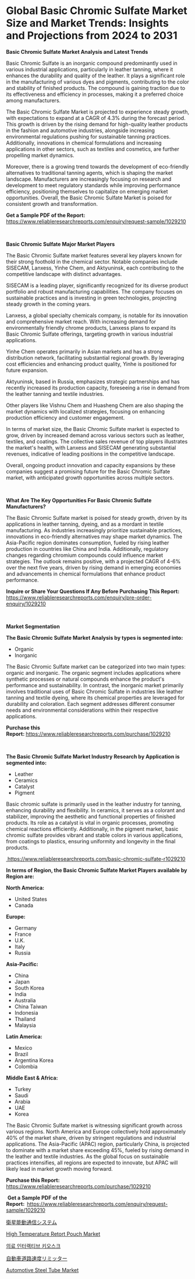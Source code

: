 <p><h1>Global Basic Chromic Sulfate Market Size and Market Trends: Insights and Projections from 2024 to 2031</h1></p><p><strong>Basic Chromic Sulfate Market Analysis and Latest Trends</strong></p>
<p><p>Basic Chromic Sulfate is an inorganic compound predominantly used in various industrial applications, particularly in leather tanning, where it enhances the durability and quality of the leather. It plays a significant role in the manufacturing of various dyes and pigments, contributing to the color and stability of finished products. The compound is gaining traction due to its effectiveness and efficiency in processes, making it a preferred choice among manufacturers.</p><p>The Basic Chromic Sulfate Market is projected to experience steady growth, with expectations to expand at a CAGR of 4.3% during the forecast period. This growth is driven by the rising demand for high-quality leather products in the fashion and automotive industries, alongside increasing environmental regulations pushing for sustainable tanning practices. Additionally, innovations in chemical formulations and increasing applications in other sectors, such as textiles and cosmetics, are further propelling market dynamics. </p><p>Moreover, there is a growing trend towards the development of eco-friendly alternatives to traditional tanning agents, which is shaping the market landscape. Manufacturers are increasingly focusing on research and development to meet regulatory standards while improving performance efficiency, positioning themselves to capitalize on emerging market opportunities. Overall, the Basic Chromic Sulfate Market is poised for consistent growth and transformation.</p></p>
<p><strong>Get a Sample PDF of the Report:&nbsp;</strong> <a href="https://www.reliableresearchreports.com/enquiry/request-sample/1029210">https://www.reliableresearchreports.com/enquiry/request-sample/1029210</a></p>
<p>&nbsp;</p>
<p><strong>Basic Chromic Sulfate Major Market Players</strong></p>
<p><p>The Basic Chromic Sulfate market features several key players known for their strong foothold in the chemical sector. Notable companies include SISECAM, Lanxess, Yinhe Chem, and Aktyuninsk, each contributing to the competitive landscape with distinct advantages.</p><p>SISECAM is a leading player, significantly recognized for its diverse product portfolio and robust manufacturing capabilities. The company focuses on sustainable practices and is investing in green technologies, projecting steady growth in the coming years.</p><p>Lanxess, a global specialty chemicals company, is notable for its innovation and comprehensive market reach. With increasing demand for environmentally friendly chrome products, Lanxess plans to expand its Basic Chromic Sulfate offerings, targeting growth in various industrial applications.</p><p>Yinhe Chem operates primarily in Asian markets and has a strong distribution network, facilitating substantial regional growth. By leveraging cost efficiencies and enhancing product quality, Yinhe is positioned for future expansion.</p><p>Aktyuninsk, based in Russia, emphasizes strategic partnerships and has recently increased its production capacity, foreseeing a rise in demand from the leather tanning and textile industries.</p><p>Other players like Vishnu Chem and Huasheng Chem are also shaping the market dynamics with localized strategies, focusing on enhancing production efficiency and customer engagement.</p><p>In terms of market size, the Basic Chromic Sulfate market is expected to grow, driven by increased demand across various sectors such as leather, textiles, and coatings. The collective sales revenue of top players illustrates the market's health, with Lanxess and SISECAM generating substantial revenues, indicative of leading positions in the competitive landscape.</p><p>Overall, ongoing product innovation and capacity expansions by these companies suggest a promising future for the Basic Chromic Sulfate market, with anticipated growth opportunities across multiple sectors.</p></p>
<p>&nbsp;</p>
<p><strong>What Are The Key Opportunities For Basic Chromic Sulfate Manufacturers?</strong></p>
<p><p>The Basic Chromic Sulfate market is poised for steady growth, driven by its applications in leather tanning, dyeing, and as a mordant in textile manufacturing. As industries increasingly prioritize sustainable practices, innovations in eco-friendly alternatives may shape market dynamics. The Asia-Pacific region dominates consumption, fueled by rising leather production in countries like China and India. Additionally, regulatory changes regarding chromium compounds could influence market strategies. The outlook remains positive, with a projected CAGR of 4-6% over the next five years, driven by rising demand in emerging economies and advancements in chemical formulations that enhance product performance.</p></p>
<p><strong>Inquire or Share Your Questions If Any Before Purchasing This Report:</strong> <a href="https://www.reliableresearchreports.com/enquiry/pre-order-enquiry/1029210">https://www.reliableresearchreports.com/enquiry/pre-order-enquiry/1029210</a></p>
<p>&nbsp;</p>
<p><strong>Market Segmentation</strong></p>
<p><strong>The Basic Chromic Sulfate Market Analysis by types is segmented into:</strong></p>
<p><ul><li>Organic</li><li>Inorganic</li></ul></p>
<p><p>The Basic Chromic Sulfate market can be categorized into two main types: organic and inorganic. The organic segment includes applications where synthetic processes or natural compounds enhance the product's performance and sustainability. In contrast, the inorganic market primarily involves traditional uses of Basic Chromic Sulfate in industries like leather tanning and textile dyeing, where its chemical properties are leveraged for durability and coloration. Each segment addresses different consumer needs and environmental considerations within their respective applications.</p></p>
<p><strong>Purchase this Report:&nbsp;</strong><a href="https://www.reliableresearchreports.com/purchase/1029210">https://www.reliableresearchreports.com/purchase/1029210</a></p>
<p>&nbsp;</p>
<p><strong>The Basic Chromic Sulfate Market Industry Research by Application is segmented into:</strong></p>
<p><ul><li>Leather</li><li>Ceramics</li><li>Catalyst</li><li>Pigment</li></ul></p>
<p><p>Basic chromic sulfate is primarily used in the leather industry for tanning, enhancing durability and flexibility. In ceramics, it serves as a colorant and stabilizer, improving the aesthetic and functional properties of finished products. Its role as a catalyst is vital in organic processes, promoting chemical reactions efficiently. Additionally, in the pigment market, basic chromic sulfate provides vibrant and stable colors in various applications, from coatings to plastics, ensuring uniformity and longevity in the final products.</p></p>
<p><a href="https://www.reliableresearchreports.com/basic-chromic-sulfate-r1029210">&nbsp;https://www.reliableresearchreports.com/basic-chromic-sulfate-r1029210</a></p>
<p><strong>In terms of Region, the Basic Chromic Sulfate Market Players available by Region are:</strong></p>
<p>
    <p> <strong> North America: </strong>
        <ul>
            <li>United States</li>
            <li>Canada</li>
        </ul>
        </p> 
    <p> <strong> Europe: </strong>
        <ul>
            <li>Germany</li>
            <li>France</li>
            <li>U.K.</li>
            <li>Italy</li>
            <li>Russia</li>
        </ul>
        </p> 
    <p> <strong> Asia-Pacific: </strong>
        <ul>
            <li>China</li>
            <li>Japan</li>
            <li>South Korea</li>
            <li>India</li>
            <li>Australia</li>
            <li>China Taiwan</li>
            <li>Indonesia</li>
            <li>Thailand</li>
            <li>Malaysia</li>
        </ul>
        </p> 
    <p> <strong> Latin America: </strong>
        <ul>
            <li>Mexico</li>
            <li>Brazil</li>
            <li>Argentina Korea</li>
            <li>Colombia</li>
        </ul>
        </p> 
    <p> <strong> Middle East & Africa: </strong>
        <ul>
            <li>Turkey</li>
            <li>Saudi</li>
            <li>Arabia</li>
            <li>UAE</li>
            <li>Korea</li>
        </ul>
    </p>
    </p>
<p><p>The Basic Chromic Sulfate market is witnessing significant growth across various regions. North America and Europe collectively hold approximately 40% of the market share, driven by stringent regulations and industrial applications. The Asia-Pacific (APAC) region, particularly China, is projected to dominate with a market share exceeding 45%, fueled by rising demand in the leather and textile industries. As the global focus on sustainable practices intensifies, all regions are expected to innovate, but APAC will likely lead in market growth moving forward.</p></p>
<p><strong>Purchase this Report: </strong><a href="https://www.reliableresearchreports.com/purchase/1029210">https://www.reliableresearchreports.com/purchase/1029210</a></p>
<p>&nbsp;<strong>Get a Sample PDF of the Report:&nbsp;&nbsp;</strong><a href="https://www.reliableresearchreports.com/enquiry/request-sample/1029210">https://www.reliableresearchreports.com/enquiry/request-sample/1029210</a></p>
<p><strong></strong></p>
<p><p><a href="https://medium.com/@efrainhaley_37009/%E3%82%B0%E3%83%AD%E3%83%BC%E3%83%90%E3%83%AB%E8%A1%9B%E6%98%9F%E3%82%A2%E3%82%AF%E3%83%86%E3%82%A3%E3%83%96%E3%82%B3%E3%83%9F%E3%83%A5%E3%83%8B%E3%82%B1%E3%83%BC%E3%82%B7%E3%83%A7%E3%83%B3%E3%82%B7%E3%82%B9%E3%83%86%E3%83%A0%E5%B8%82%E5%A0%B4%E3%81%AE%E5%B8%82%E5%A0%B4%E5%8B%95%E5%90%91-%E4%BA%88%E6%B8%AC%E3%81%A8%E5%88%86%E6%9E%90-2024-2031-fd5891d49497?postPublishedType=initial">衛星能動通信システム</a></p><p><a href="https://issuu.com/reportprime-2/docs/high-temperature-retort-pouch-marke_1b2cc00434329e">High Temperature Retort Pouch Market</a></p><p><a href="https://medium.com/@vlcostes/%EC%9D%98%EB%A3%8C-%EC%9D%B8%ED%84%B0%EB%9E%99%ED%8B%B0%EB%B8%8C-%ED%82%A4%EC%98%A4%EC%8A%A4%ED%81%AC-%EC%8B%9C%EC%9E%A5%EC%9D%98-%EC%8B%A0%ED%9D%A5-%ED%8A%B8%EB%A0%8C%EB%93%9C-%EB%B0%8F-2024%EB%85%84%EB%B6%80%ED%84%B0-2031%EB%85%84%EA%B9%8C%EC%A7%80%EC%9D%98-%EB%AF%B8%EB%9E%98-%EC%A0%84%EB%A7%9D-f9f8d65e5325">의료 인터랙티브 키오스크</a></p><p><a href="https://medium.com/@levihamilton5801940/automobile-road-speed-limiter-market-%E3%81%AE%E3%82%B0%E3%83%AD%E3%83%BC%E3%83%90%E3%83%AB%E5%B8%82%E5%A0%B4%E6%A6%82%E8%A6%81%E3%81%AF-%E4%B8%96%E7%95%8C%E3%81%8A%E3%82%88%E3%81%B3%E4%B8%BB%E8%A6%81%E5%B8%82%E5%A0%B4%E3%81%AB%E3%81%8A%E3%81%91%E3%82%8B%E6%A5%AD%E7%95%8C%E3%81%AB%E5%BD%B1%E9%9F%BF%E3%82%92%E4%B8%8E%E3%81%88%E3%82%8B%E4%B8%BB%E8%A6%81%E3%81%AA%E3%83%88%E3%83%AC%E3%83%B3%E3%83%89%E3%81%AB%E3%81%A4%E3%81%84%E3%81%A6-%E7%8B%AC%E8%87%AA%E3%81%AE%E8%A6%96%E7%82%B9%E3%82%92%E6%8F%90%E4%BE%9B%E3%81%97%E3%81%BE%E3%81%99-aea5be3e1dde?postPublishedType=initial">自動車道路速度リミッター</a></p><p><a href="https://issuu.com/reportprime-2/docs/automotive-steel-tube-market-size-2_3beb53bdfd1759">Automotive Steel Tube Market</a></p></p>